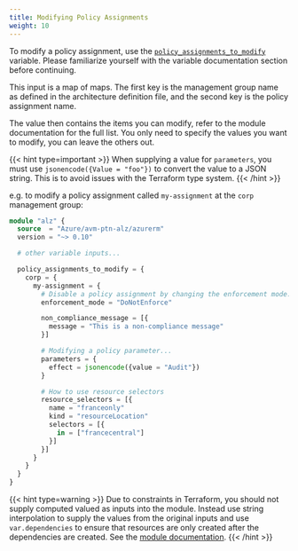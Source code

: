 ```yaml
---
title: Modifying Policy Assignments
weight: 10
---
```


To modify a policy assignment, use the [`policy_assignments_to_modify`](https://github.com/Azure/terraform-azurerm-avm-ptn-alz?tab=readme-ov-file#-policy_assignments_to_modify) variable.
Please familiarize yourself with the variable documentation section before continuing.

This input is a map of maps.
The first key is the management group name as defined in the architecture definition file, and the second key is the policy assignment name.

The value then contains the items you can modify, refer to the module documentation for the full list.
You only need to specify the values you want to modify, you can leave the others out.

{{< hint type=important >}}
When supplying a value for `parameters`, you must use `jsonencode({Value = "foo"})` to convert the value to a JSON string. This is to avoid issues with the Terraform type system.
{{< /hint >}}

e.g. to modify a policy assignment called `my-assignment` at the `corp` management group:

```terraform
module "alz" {
  source  = "Azure/avm-ptn-alz/azurerm"
  version = "~> 0.10"

  # other variable inputs...

  policy_assignments_to_modify = {
    corp = {
      my-assignment = {
        # Disable a policy assignment by changing the enforcement mode...
        enforcement_mode = "DoNotEnforce"

        non_compliance_message = [{
          message = "This is a non-compliance message"
        }]

        # Modifying a policy parameter...
        parameters = {
          effect = jsonencode({value = "Audit"})
        }

        # How to use resource selectors
        resource_selectors = [{
          name = "franceonly"
          kind = "resourceLocation"
          selectors = [{
            in = ["francecentral"]
          }]
        }]
      }
    }
  }
}
```

{{< hint type=warning >}}
Due to constraints in Terraform, you should not supply computed valued as inputs into the module.
Instead use string interpolation to supply the values from the original inputs and use `var.dependencies` to ensure that resources are only created after the dependencies are created.
See the [module documentation](https://github.com/Azure/terraform-azurerm-avm-ptn-alz?tab=readme-ov-file#unknown-values--depends-on).
{{< /hint >}}
